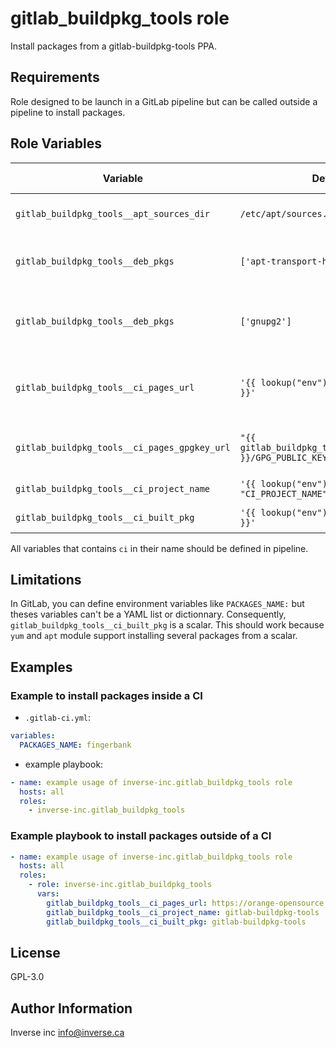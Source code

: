 gitlab_buildpkg_tools role
==========================

Install packages from a gitlab-buildpkg-tools PPA.

Requirements
------------

Role designed to be launch in a GitLab pipeline but can be called outside a
pipeline to install packages.

Role Variables
--------------

| Variable                                     | Default                                                      | Comments (type)                                       |
| ---                                          | ---                                                          | ---                                                   |
| `gitlab_buildpkg_tools__apt_sources_dir`     | `/etc/apt/sources.list.d`                                    | Directory to store gitlab-pages.list                  |
| `gitlab_buildpkg_tools__deb_pkgs`            | `['apt-transport-https','gnupg']`                            | List of Debian dependencies to install built packages |
| `gitlab_buildpkg_tools__deb_pkgs`            | `['gnupg2']`                                                 | List of CentOS dependencies to install built packages |
| `gitlab_buildpkg_tools__ci_pages_url`        | `'{{ lookup("env"), "CI_PAGES_URL" }}'`                      | URL of PPA created by gitlab-buildpkg-tools           |
| `gitlab_buildpkg_tools__ci_pages_gpgkey_url` | `"{{ gitlab_buildpkg_tools__ci_pages_url }}/GPG_PUBLIC_KEY"` | URL of GPG key used to sign built packages            |
| `gitlab_buildpkg_tools__ci_project_name`     | `'{{ lookup("env"), "CI_PROJECT_NAME" }}'`                   | Name of repo in GitLab                                |
| `gitlab_buildpkg_tools__ci_built_pkg`        | `'{{ lookup("env"), "PACKAGES_NAME" }}'`                     | Packages to install                                   |


All variables that contains `ci` in their name should be defined in pipeline.

Limitations
-----------

In GitLab, you can define environment variables like `PACKAGES_NAME:` but
theses variables can't be a YAML list or dictionnary. Consequently,
`gitlab_buildpkg_tools__ci_built_pkg` is a scalar. This should work because
`yum` and `apt` module support installing several packages from a scalar.

Examples
--------

### Example to install packages **inside** a CI ###

  * `.gitlab-ci.yml`:

```yaml
variables:
  PACKAGES_NAME: fingerbank
```

  * example playbook:

```yaml
- name: example usage of inverse-inc.gitlab_buildpkg_tools role
  hosts: all
  roles:
    - inverse-inc.gitlab_buildpkg_tools
```


### Example playbook to install packages **outside** of a CI ###


```yaml
- name: example usage of inverse-inc.gitlab_buildpkg_tools role
  hosts: all
  roles:
    - role: inverse-inc.gitlab_buildpkg_tools
      vars:
        gitlab_buildpkg_tools__ci_pages_url: https://orange-opensource.gitlab.io/gitlab-buildpkg-tools
        gitlab_buildpkg_tools__ci_project_name: gitlab-buildpkg-tools
        gitlab_buildpkg_tools__ci_built_pkg: gitlab-buildpkg-tools
```

License
-------

GPL-3.0

Author Information
------------------

Inverse inc <info@inverse.ca>
